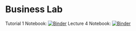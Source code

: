 # Business Lab

Tutorial 1 Notebook: [![Binder](https://mybinder.org/badge_logo.svg)](https://mybinder.org/v2/gh/vanraak/lab/HEAD?urlpath=%2Fdoc%2Ftree%2Ftutorial1.ipynb)
Lecture 4 Notebook: [![Binder](https://mybinder.org/badge_logo.svg)](https://mybinder.org/v2/gh/vanraak/lab/HEAD?urlpath=%2Fdoc%2Ftree%2Flecture4.ipynb)
